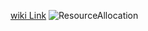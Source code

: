 [wiki Link](https://blog.3g4g.co.uk/2020/05/5g-dynamic-spectrum-sharing-dss.html)
![ResourceAllocation](https://media-exp1.licdn.com/dms/image/C4D22AQHdNL-XhJPdQw/feedshare-shrink_800/0?e=1593648000&v=beta&t=6YEtsBCsDQPqzXItdDSNudWjtlAzroUcCIrBAnZn5gE)
